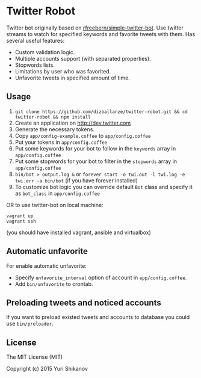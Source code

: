 # Twitter Robot

Twitter bot originally based on [rfreebern/simple-twitter-bot](https://github.com/rfreebern/simple-twitter-bot).
Use twitter streams to watch for specified keywords and favorite tweets with them.
Has several useful features:
 -  Custom validation logic.
 -  Multiple accounts support (with separated properties).
 -  Stopwords lists.
 -  Limitations by user who was favorited.
 -  Unfavorite tweets in specified amount of time.

## Usage

1. `git clone https://github.com/dizballanze/twitter-robot.git && cd twitter-robot && npm install`
2. Create an application on http://dev.twitter.com
3. Generate the necessary tokens.
4. Copy `app/config-example.coffee` to `app/config.coffee`
5. Put your tokens in `app/config.coffee`
6. Put some keywords for your bot to follow in the `keywords` array in `app/config.coffee`
7. Put some stopwords for your bot to filter in the `stopwords` array in `app/config.coffee`
8. `bin/bot > output.log &` or `forever start -o twi.out -l twi.log -e twi.err -a bin/bot` (if you have forever installed)
9. To customize bot logic you can override default `Bot` class and specify it as `bot_class` in `app/config.coffee`

OR to use twitter-bot on local machine:

```
vagrant up
vagrant ssh
```

(you should have installed vagrant, ansible and virtualbox)

## Automatic unfavorite

For enable automatic unfavorite:

 -  Specify `unfavorite_interval` option of account in `app/config.coffee`.
 -  Add `bin/unfavorite` to crontab.

## Preloading tweets and noticed accounts

If you want to preload existed tweets and accounts to database you could use `bin/preloader`.

## License

The MIT License (MIT)

Copyright (c) 2015 Yuri Shikanov